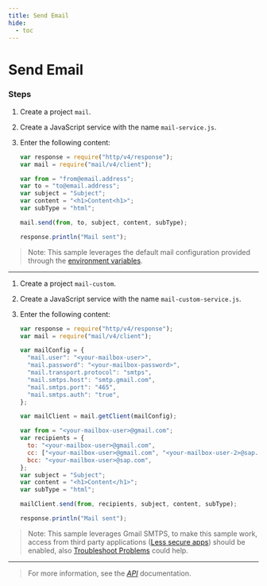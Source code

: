 ```yaml
---
title: Send Email
hide:
  - toc
---
```


# Send Email

### Steps

1. Create a project `mail`.
2. Create a JavaScript service with the name `mail-service.js`.
3. Enter the following content:

    ```javascript
    var response = require("http/v4/response");
    var mail = require("mail/v4/client");

    var from = "from@email.address";
    var to = "to@email.address";
    var subject = "Subject";
    var content = "<h1>Content<h1>";
    var subType = "html";

    mail.send(from, to, subject, content, subType);

    response.println("Mail sent");
    ```

> Note: This sample leverages the default mail configuration provided through the [environment variables](https://www.dirigible.io/help/setup/setup-environment-variables/).

---

1. Create a project `mail-custom`.
2. Create a JavaScript service with the name `mail-custom-service.js`.
3. Enter the following content:

    ```javascript
    var response = require("http/v4/response");
    var mail = require("mail/v4/client");

    var mailConfig = {
      "mail.user": "<your-mailbox-user>",
      "mail.password": "<your-mailbox-password>",
      "mail.transport.protocol": "smtps",
      "mail.smtps.host": "smtp.gmail.com",
      "mail.smtps.port": "465",
      "mail.smtps.auth": "true",
    };

    var mailClient = mail.getClient(mailConfig);

    var from = "<your-mailbox-user>@gmail.com";
    var recipients = {
      to: "<your-mailbox-user>@gmail.com",
      cc: ["<your-mailbox-user>@gmail.com", "<your-mailbox-user-2>@sap.com"],
      bcc: "<your-mailbox-user>@sap.com",
    };
    var subject = "Subject";
    var content = "<h1>Content</h1>";
    var subType = "html";

    mailClient.send(from, recipients, subject, content, subType);

    response.println("Mail sent");
    ```

> Note: This sample leverages Gmail SMTPS, to make this sample work, access from third party applications ([Less secure apps](https://support.google.com/accounts/answer/6010255?hl=en)) should be enabled, also [Troubleshoot Problems](https://support.google.com/mail/answer/78754) could help.

---

> For more information, see the _[API](https://www.dirigible.io/api/mail/)_ documentation.
